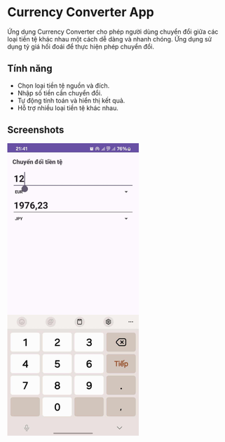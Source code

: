 # Currency Converter App

Ứng dụng Currency Converter cho phép người dùng chuyển đổi giữa các loại tiền tệ khác nhau một cách dễ dàng và nhanh chóng. Ứng dụng sử dụng tỷ giá hối đoái để thực hiện phép chuyển đổi.

## Tính năng

- Chọn loại tiền tệ nguồn và đích.
- Nhập số tiền cần chuyển đổi.
- Tự động tính toán và hiển thị kết quả.
- Hỗ trợ nhiều loại tiền tệ khác nhau.

## Screenshots
<div>
<img src="./currency_converter.jpg" title="Currency Converter App" width="300"/>
</div>